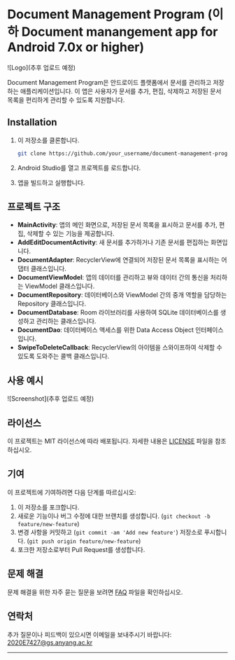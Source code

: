 # Document Management Program (이하 Document manangement app for Android 7.0x or higher)

![Logo](추후 업로드 예정)

Document Management Program은 안드로이드 플랫폼에서 문서를 관리하고 저장하는 애플리케이션입니다. 
이 앱은 사용자가 문서를 추가, 편집, 삭제하고 저장된 문서 목록을 편리하게 관리할 수 있도록 지원합니다.

## Installation

1. 이 저장소를 클론합니다.

    ```bash
    git clone https://github.com/your_username/document-management-program.git
    ```

2. Android Studio를 열고 프로젝트를 로드합니다.

3. 앱을 빌드하고 실행합니다.

## 프로젝트 구조

- **MainActivity**: 앱의 메인 화면으로, 저장된 문서 목록을 표시하고 문서를 추가, 편집, 삭제할 수 있는 기능을 제공합니다.
- **AddEditDocumentActivity**: 새 문서를 추가하거나 기존 문서를 편집하는 화면입니다.
- **DocumentAdapter**: RecyclerView에 연결되어 저장된 문서 목록을 표시하는 어댑터 클래스입니다.
- **DocumentViewModel**: 앱의 데이터를 관리하고 뷰와 데이터 간의 통신을 처리하는 ViewModel 클래스입니다.
- **DocumentRepository**: 데이터베이스와 ViewModel 간의 중개 역할을 담당하는 Repository 클래스입니다.
- **DocumentDatabase**: Room 라이브러리를 사용하여 SQLite 데이터베이스를 생성하고 관리하는 클래스입니다.
- **DocumentDao**: 데이터베이스 액세스를 위한 Data Access Object 인터페이스입니다.
- **SwipeToDeleteCallback**: RecyclerView의 아이템을 스와이프하여 삭제할 수 있도록 도와주는 콜백 클래스입니다.

## 사용 예시

![Screenshot](추후 업로드 예정)

## 라이선스

이 프로젝트는 MIT 라이선스에 따라 배포됩니다. 자세한 내용은 [LICENSE](LICENSE) 파일을 참조하십시오.

## 기여

이 프로젝트에 기여하려면 다음 단계를 따르십시오:

1. 이 저장소를 포크합니다.
2. 새로운 기능이나 버그 수정에 대한 브랜치를 생성합니다. (`git checkout -b feature/new-feature`)
3. 변경 사항을 커밋하고 (`git commit -am 'Add new feature'`) 저장소로 푸시합니다. (`git push origin feature/new-feature`)
4. 포크한 저장소로부터 Pull Request를 생성합니다.

## 문제 해결

문제 해결을 위한 자주 묻는 질문을 보려면 [FAQ](FAQ.md) 파일을 확인하십시오.

## 연락처

추가 질문이나 피드백이 있으시면 이메일을 보내주시기 바랍니다: 2020E7427@gs.anyang.ac.kr

---
